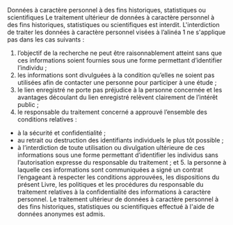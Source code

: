 Données à caractère personnel à des fins historiques, statistiques ou scientifiques
Le traitement ultérieur de données à caractère personnel à des fins historiques, statistiques ou scientifiques est interdit.
L'interdiction de traiter les données à caractère personnel visées à l’alinéa 1 ne s'applique pas dans les cas suivants :
1. l’objectif de la recherche ne peut être raisonnablement atteint sans que ces informations soient fournies sous une forme permettant d’identifier l’individu ;
1. les informations sont divulguées à la condition qu’elles ne soient pas utilisées afin de contacter une personne pour participer à une étude ;
1. le lien enregistré ne porte pas préjudice à la personne concernée et les avantages découlant du lien enregistré relèvent clairement de l’intérêt public ;
1. le responsable du traitement concerné a approuvé l’ensemble des conditions relatives :
- à la sécurité et confidentialité ;
- au retrait ou destruction des identifiants individuels le plus tôt possible ;
- à l’interdiction de toute utilisation ou divulgation ultérieure de ces informations sous une forme permettant d’identifier les individus sans l’autorisation expresse du responsable du traitement ; et
5\. la personne à laquelle ces informations sont communiquées a signé un contrat l’engageant à respecter les conditions approuvées, les dispositions du présent Livre, les politiques et les procédures du responsable du traitement relatives à la confidentialité des informations à caractère personnel.
Le traitement ultérieur de données à caractère personnel à des fins historiques, statistiques ou scientifiques effectué à l'aide de données anonymes est admis.